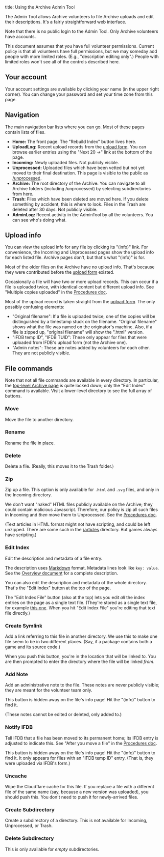 title: Using the Archive Admin Tool

The Admin Tool allows Archive volunteers to file Archive uploads and edit their descriptions. It's a fairly straightforward web interface.

Note that there is no public login to the Admin Tool. Only Archive volunteers have accounts.

This document assumes that you have full volunteer permissions. Current policy is that all volunteers have full permissions, but we may someday add people with more limited roles. (E.g., "description editing only".) People with limited roles won't see all of the controls described here.

[procedures]: org-procedures.html
[overview]: org-overview.html

## Your account

Your account settings are available by clicking your name (in the upper right corner). You can change your password and set your time zone from this page.

## Navigation

The main navigation bar lists where you can go. Most of these pages contain lists of files.

- **Home:** The front page. The "Rebuild Index" button lives here.
- **UploadLog:** Recent upload records from the [upload form][uploadform]. You can browse earlier entries using the "Next 20 →" link at the bottom of the page.
- **Incoming:** Newly uploaded files. Not publicly visible.
- **Unprocessed:** Uploaded files which have been vetted but not yet moved to their final destination. This page is visible to the public as [/unprocessed][ifunproc].
- **Archive:** The root directory of the Archive. You can navigate to all Archive folders (including /unprocessed) by selecting subdirectories from here.
- **Trash:** Files which have been deleted are moved here. If you delete something by accident, this is where to look. Files in the Trash are deleted after 30 days. Not publicly visible.
- **AdminLog:** Recent activity in the AdminTool by all the volunteers. You can see who's doing what.

[uploadform]: https://upload.ifarchive.org/cgi-bin/upload.py
[ifunproc]: https://ifarchive.org/indexes/if-archive/unprocessed/

## Upload info

You can view the upload info for any file by clicking its "(info)" link. For convenience, the Incoming and Unprocessed pages show the upload info for each listed file. Archive pages don't, but that's what "(info)" is for.

Most of the older files on the Archive have no upload info. That's because they were contributed before the [upload form][uploadform] existed.

Occasionally a file will have two or more upload records. This can occur if a file is uploaded twice, with identical content but different upload info. See "Multiple copies uploaded" in the [Procedures doc][procedures].

Most of the upload record is taken straight from the [upload form][uploadform]. The only possibly confusing elements:

- "Original filename": If a file is uploaded twice, one of the copies will be distinguished by a timestamp stuck on the filename. "Original filename" shows what the file was named on the originator's machine. Also, if a file is zipped up, "original filename" will show the ".html" version.
- "IFDB temp ID", "IFDB TUID": These only appear for files that were uploaded from IFDB's upload form (not the Archive one).
- "Admin notes": These are notes added by volunteers for each other. They are not publicly visible.

## File commands

Note that not all file commands are available in every directory. In particular, the [top-level Archive page][toppage] is quite locked down; only the "Edit Index" command is available. Visit a lower-level directory to see the full array of buttons.

[toppage]: https://ifarchive.org/indexes/if-archive/

### Move

Move the file to another directory.

### Rename

Rename the file in place.

### Delete

Delete a file. (Really, this moves it to the Trash folder.)

### Zip

Zip up a file. This option is only available for `.html` and `.svg` files, and only in the Incoming directory.

We don't want "naked" HTML files publicly available on the Archive; they could contain malicious Javascript. Therefore, our policy is zip all such files in Incoming and *then* move them to Unprocessed. See the [Procedures doc][procedures].

(Text articles in HTML format might not have scripting, and could be left unzipped. There are some such in the [/articles][ifarticles] directory. But games always have scripting.)

[ifarticles]: https://ifarchive.org/indexes/if-archive/articles/

### Edit Index

Edit the description and metadata of a file entry.

The description uses [Markdown][] format. Metadata lines look like `key: value`. See the [Overview document][overview] for a complete description.

[Markdown]: https://daringfireball.net/projects/markdown/syntax

You can also edit the description and metadata of the whole directory. That's the "Edit Index" button at the top of the page.

The "Edit Index File" button (also at the top) lets you edit *all* the index entries on the page as a single text file. (They're stored as a single text file, for example [this one][topindex]. When you hit "Edit Index File" you're editing that text file directly.)

[topindex]: https://ifarchive.org/if-archive/Index

### Create Symlink

Add a link referring to this file in another directory. We use this to make one file seem to be in two different places. (Say, if a package contains both a game and its source code.)

When you push this button, you're in the location that will be linked *to*. You are then prompted to enter the directory where the file will be linked *from*.

### Add Note

Add an administrative note to the file. These notes are never publicly visible; they are meant for the volunteer team only.

This button is hidden away on the file's info page! Hit the "(info)" button to find it.

(These notes cannot be edited or deleted, only added to.)

### Notify IFDB

Tell IFDB that a file has been moved to its permanent home; its IFDB entry is adjusted to indicate this. See "After you move a file" in the [Procedures doc][procedures].

This button is hidden away on the file's info page! Hit the "(info)" button to find it. It only appears for files with an "IFDB temp ID" entry. (That is, they were uploaded via IFDB's form.)

### Uncache

Wipe the Cloudflare cache for this file. If you replace a file with a different file of the same name (say, because a new version was uploaded), you should push this. You don't need to push it for newly-arrived files.

### Create Subdirectory

Create a subdirectory of a directory. This is not available for Incoming, Unprocessed, or Trash.

### Delete Subdirectory

This is only available for *empty* subdirectories.
